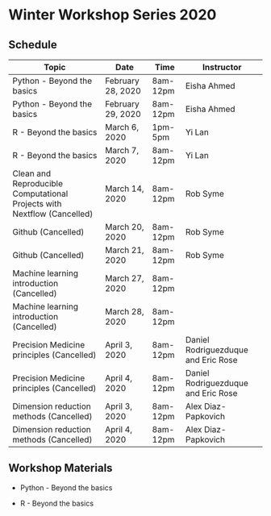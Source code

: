 # Winter Workshop Series 2020

## Schedule

| Topic | Date | Time | Instructor | 
| ------| ---- | -----| ---------- |
| Python - Beyond the basics | February 28, 2020 | 8am-12pm | Eisha Ahmed | 
| Python - Beyond the basics | February 29, 2020 | 8am-12pm | Eisha Ahmed | 
| R - Beyond the basics | March 6, 2020 | 1pm-5pm | Yi Lan | 
| R - Beyond the basics | March 7, 2020 | 8am-12pm | Yi Lan | 
| Clean and Reproducible Computational Projects with Nextflow (Cancelled) | March 14, 2020 | 8am-12pm | Rob Syme | 
| Github (Cancelled) | March 20, 2020 | 8am-12pm | Rob Syme |
| Github (Cancelled) | March 21, 2020 | 8am-12pm | Rob Syme | 
| Machine learning introduction (Cancelled) | March 27, 2020 | 8am-12pm |  |
| Machine learning introduction (Cancelled) | March 28, 2020 | 8am-12pm |  |
| Precision Medicine principles (Cancelled) | April 3, 2020 | 8am-12pm | Daniel Rodriguezduque and Eric Rose |
| Precision Medicine principles (Cancelled) | April 4, 2020 | 8am-12pm | Daniel Rodriguezduque and Eric Rose | 
| Dimension reduction methods (Cancelled) | April 3, 2020 | 8am-12pm | Alex Diaz-Papkovich |
| Dimension reduction methods (Cancelled) | April 4, 2020 | 8am-12pm | Alex Diaz-Papkovich | 

## Workshop Materials

* Python - Beyond the basics

* R - Beyond the basics

